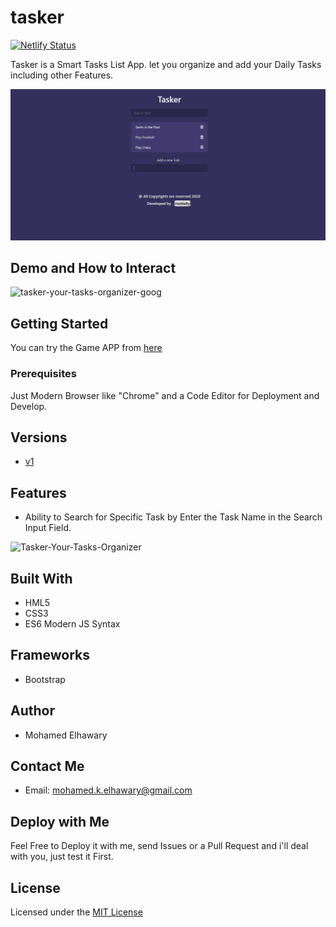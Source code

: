 # tasker
[![Netlify Status](https://api.netlify.com/api/v1/badges/2f1b2e55-540e-4f88-96d4-987c157d3dc8/deploy-status)](https://app.netlify.com/sites/tasker14/deploys)  

Tasker is a Smart Tasks List App. let you organize and add your Daily Tasks including other Features.  

![Screenshot](preview.png)

## Demo and How to Interact  

![tasker-your-tasks-organizer-goog](https://user-images.githubusercontent.com/69651552/93832711-d4844480-fc76-11ea-91e9-635efb0cb75a.gif)

## Getting Started

You can try the Game APP from [here](https://mohamed-elhawary.github.io/tasker/)

### Prerequisites

Just Modern Browser like "Chrome" and a Code Editor for Deployment and Develop.

## Versions

* [v1](https://github.com/Mohamed-Elhawary/tasker/tree/v1)  

## Features  

* Ability to Search for Specific Task by Enter the Task Name in the Search Input Field.  

![Tasker-Your-Tasks-Organizer](https://user-images.githubusercontent.com/69651552/93818495-ba3c6d80-fc5a-11ea-99c6-daef04b19db9.png)

## Built With

* HML5
* CSS3
* ES6 Modern JS Syntax 

## Frameworks

* Bootstrap

## Author

* Mohamed Elhawary  

## Contact Me  

* Email: mohamed.k.elhawary@gmail.com

## Deploy with Me

Feel Free to Deploy it with me, send Issues or a Pull Request and i'll deal with you, just test it First.

## License

Licensed under the [MIT License](LICENSE)


